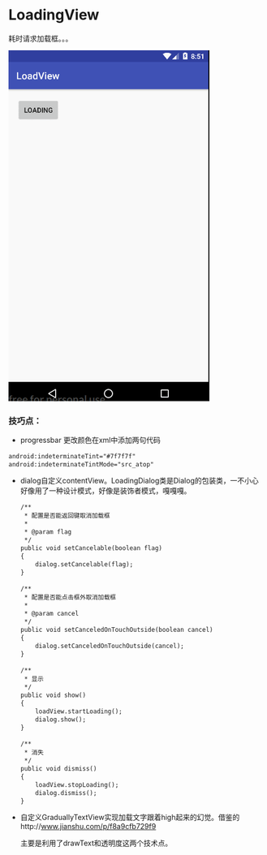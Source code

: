 # LoadingView
耗时请求加载框。。。

![](screenshots/loadingview.gif)







### 技巧点：

* progressbar 更改颜色在xml中添加两句代码

```
android:indeterminateTint="#7f7f7f"
android:indeterminateTintMode="src_atop"
```

* dialog自定义contentView。LoadingDialog类是Dialog的包装类，一不小心好像用了一种设计模式，好像是装饰者模式，嘎嘎嘎。

  ```
  /**
   * 配置是否能返回键取消加载框
   *
   * @param flag
   */
  public void setCancelable(boolean flag)
  {
      dialog.setCancelable(flag);
  }

  /**
   * 配置是否能点击框外取消加载框
   *
   * @param cancel
   */
  public void setCanceledOnTouchOutside(boolean cancel)
  {
      dialog.setCanceledOnTouchOutside(cancel);
  }

  /**
   * 显示
   */
  public void show()
  {
      loadView.startLoading();
      dialog.show();
  }

  /**
   * 消失
   */
  public void dismiss()
  {
      loadView.stopLoading();
      dialog.dismiss();
  }
  ```

* 自定义GraduallyTextView实现加载文字跟着high起来的幻觉。借鉴的http://www.jianshu.com/p/f8a9cfb729f9

  主要是利用了drawText和透明度这两个技术点。

